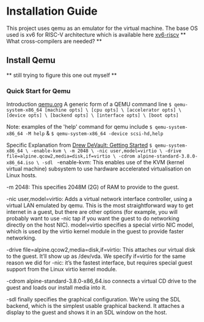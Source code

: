 # Installation Guide
This project uses qemu as an emulator for the virtual machine. The base OS used is xv6 for RISC-V architecture which is available here [xv6-riscv](https://github.com/mit-pdos/xv6-riscv)
** What cross-compilers are needed? ** 

## Install Qemu
** still trying to figure this one out myself **

### Quick Start for Qemu
Introduction [qemu.org](https://www.qemu.org/docs/master/system/introduction.html#running)
A generic form of a QEMU command line
`$ qemu-system-x86_64 [machine opts] \
                [cpu opts] \
                [accelerator opts] \
                [device opts] \
                [backend opts] \
                [interface opts] \
                [boot opts]`
                
Note: examples of the 'help' command for qemu include
`$ qemu-system-x86_64 -M help` & `$ qemu-system-x86_64 -device scsi-hd,help`

Specific Explanation from [Drew DeVault: Getting Started](https://drewdevault.com/2018/09/10/Getting-started-with-qemu.html)
`$ qemu-system-x86_64 \
    -enable-kvm \
    -m 2048 \
    -nic user,model=virtio \
    -drive file=alpine.qcow2,media=disk,if=virtio \
    -cdrom alpine-standard-3.8.0-x86_64.iso \
    -sdl `
-enable-kvm: This enables use of the KVM (kernel virtual machine) subsystem to use hardware accelerated virtualisation on Linux hosts.

-m 2048: This specifies 2048M (2G) of RAM to provide to the guest.

-nic user,model=virtio: Adds a virtual network interface controller, using a virtual LAN emulated by qemu. This is the most straightforward way to get internet in a guest, but there are other options (for example, you will probably want to use -nic tap if you want the guest to do networking directly on the host NIC). model=virtio specifies a special virtio NIC model, which is used by the virtio kernel module in the guest to provide faster networking.

-drive file=alpine.qcow2,media=disk,if=virtio: This attaches our virtual disk to the guest. It’ll show up as /dev/vda. We specify if=virtio for the same reason we did for -nic: it’s the fastest interface, but requires special guest support from the Linux virtio kernel module.

-cdrom alpine-standard-3.8.0-x86_64.iso connects a virtual CD drive to the guest and loads our install media into it.

-sdl finally specifies the graphical configuration. We’re using the SDL backend, which is the simplest usable graphical backend. It attaches a display to the guest and shows it in an SDL window on the host.
